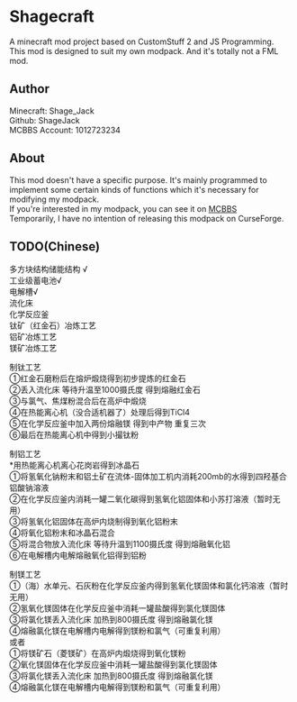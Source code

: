 # Shagecraft
A minecraft mod project based on CustomStuff 2 and JS Programming.<br>This mod is designed to suit my own modpack. And it's totally not a FML mod.

## Author
Minecraft: Shage_Jack<br>Github: ShageJack<br>MCBBS Account: 1012723234

## About

This mod doesn't have a specific purpose. It's mainly programmed to implement some certain kinds of functions which it's necessary for modifying my modpack.<br>If you're interested in my modpack, you can see it on [MCBBS](http://www.mcbbs.net/thread-819462-1-1.html)<br>Temporarily, I have no intention of releasing this modpack on CurseForge.

## TODO(Chinese)

多方块结构储能结构 √<br>工业级蓄电池√<br>电解槽√<br>流化床 <br>化学反应釜<br>钛矿（红金石）冶炼工艺<br>铝矿冶炼工艺<br>镁矿冶炼工艺<br>

制钛工艺 <br>①红金石磨粉后在熔炉煅烧得到初步提炼的红金石<br>②丢入流化床 等待升温至1000摄氏度 得到熔融红金石<br>③与氯气、焦煤粉混合后在高炉中煅烧<br> ④在热能离心机（没合适机器了）处理后得到TiCl4  <br>⑤在化学反应釜中加入两份熔融镁 得到中产物 重复三次 <br>⑥最后在热能离心机中得到小撮钛粉

制铝工艺<br>*用热能离心机离心花岗岩得到冰晶石<br>①将氢氧化钠粉末和铝土矿在流体-固体加工机内消耗200mb的水得到四羟基合铝酸钠溶液<br>②在化学反应釜内消耗一罐二氧化碳得到氢氧化铝固体和小苏打溶液（暂时无用）<br>③将氢氧化铝固体在高炉内烧制得到氧化铝粉末<br>④将氧化铝粉末和冰晶石混合<br>⑤将混合物放入流化床 等待升温到1100摄氏度 得到熔融氧化铝<br>⑥在电解槽内电解熔融氧化铝得到铝粉<br>

制镁工艺<br>①（海）水单元、石灰粉在化学反应釜内得到氢氧化镁固体和氯化钙溶液（暂时无用）<br>②氢氧化镁固体在化学反应釜中消耗一罐盐酸得到氯化镁固体<br>③将氯化镁丢入流化床 加热到800摄氏度 得到熔融氯化镁<br>④熔融氯化镁在电解槽内电解得到镁粉和氯气（可重复利用）<br>或者<br>①将镁矿石（菱镁矿）在高炉内煅烧得到氧化镁粉<br>②氧化镁固体在化学反应釜中消耗一罐盐酸得到氯化镁固体<br>③将氯化镁丢入流化床 加热到800摄氏度 得到熔融氯化镁<br>④熔融氯化镁在电解槽内电解得到镁粉和氯气（可重复利用）
